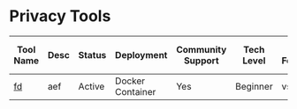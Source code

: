 # Privacy Tools
| Tool Name | Desc | Status | Deployment | Community Support | Tech Level | Core Features | OS Compatibility | Offline Functionality | Mobile-Friendly | Languages Supported | Security/Privacy Features | Maintenance/Sustainability | Data Collection Level | License | Cost | Docs | Overall Rating |
|-----------|------|--------|------------|-------------------|------------|---------------|------------------|-----------------------|-----------------|---------------------|---------------------------|----------------------------|-----------------------|---------|------|------|----------------|
| [fd](https://signal.org/) | aef | Active | Docker Container | Yes | Beginner | vs | dvs | Yes | Yes | dvd | sdv | sdv | No Data | vsd | dvs | [Details](docs/tools/privacy/fd.md) | 2.3 |

